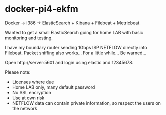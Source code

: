 # docker-pi4-ekfm
Docker -> i386 -> ElasticSearch + Kibana + Filebeat + Metricbeat

Wanted to get a small ElasticSearch going for home LAB with basic monitoring and testing.

I have my boundary router sending 1Gbps ISP NETFLOW directly into Filebeat. Packet sniffing also works... For a little while... Be warned...


Open http://server:5601 and login using elastic and 12345678.

Please note:

- Licenses where due
- Home LAB only, many default password
- No SSL encryption
- Use at own risk
- NETFLOW data can contain private information, so respect the users on the network
